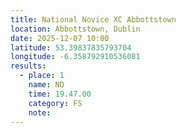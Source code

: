 ```yaml
---
title: National Novice XC Abbottstown
location: Abbottstown, Dublin
date: 2025-12-07 10:00
latitude: 53.39837835793704
longitude: -6.358792910536081
results:
  - place: 1
    name: ND
    time: 19.47.00
    category: FS
    note: 
---
```


